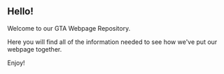 ## Hello!

Welcome to our GTA Webpage Repository.

Here you will find all of the information needed to see how we've put our webpage together.

Enjoy!
